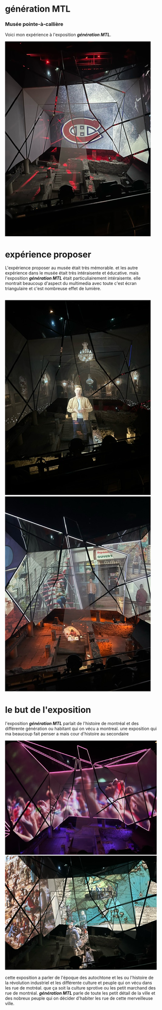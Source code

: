 # génération MTL #
### Musée pointe-à-callière ###

Voici mon expérience à l'exposition ***génération MTL***.

<img src="image/canadien_mtl.jpeg">

# expérience proposer #
L'expérience proposer au musée était très mémorable. 
et les autre expérience dans le musée était très intéraisente et éducative.
mais l'exposition ***génération MTL*** était particuliairement intéraisente.
elle montrait beaucoup d'aspect du multimedia avec toute c'est écran triangulaire et c'est nombreuse effet de lumière.

<img src="image/chateau_mtl.jpeg"> <img src="image/people_mtl.jpeg">
---
# le but de l'exposition # 
 
l'exposition ***génération MTL*** parlait de l'histoire de montréal et des différente génération ou habitant qui on vécu a montreal.
une exposition qui ma beaucoup fait penser a mais cour d'histoire au secondaire 

<img src="image/main_mtl.jpeg" width="500" ><img src="image/map_mtl.jpeg" width="500" >

cette exposition a parler de l'époque des autochtone et les ou l'histoire de la révolution industriel et les différente culture et peuple qui on vécu dans les rue de motréal.
que ça soit la culture sprotive ou les petit marchand des rue de montréal. ***génération MTL*** parle de toute les petit détail de la ville et des nobreux peuple qui on décider d'habiter les rue de cette merveilleuse ville.




